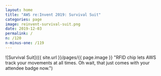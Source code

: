 ```yaml
---
layout: home
title: "AWS re:Invent 2019: Survival Suit"
categories: page
image: reinvent-survival-suit.png
date: 2019-12-03
permalink: /
n: /120
n-minus-one: /119
---
```


![Survival Suit]({{ site.url }}/pages/{{ page.image }} "RFID chip lets AWS track your movements at all times. Oh wait, that just comes with your attendee badge now.")
